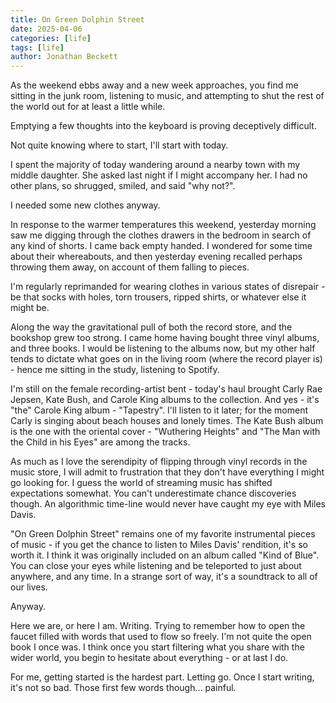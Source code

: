 ```yaml
---
title: On Green Dolphin Street
date: 2025-04-06
categories: [life]
tags: [life]
author: Jonathan Beckett
---
```


As the weekend ebbs away and a new week approaches, you find me sitting in the junk room, listening to music, and attempting to shut the rest of the world out for at least a little while.

Emptying a few thoughts into the keyboard is proving deceptively difficult.

Not quite knowing where to start, I'll start with today.

I spent the majority of today wandering around a nearby town with my middle daughter. She asked last night if I might accompany her. I had no other plans, so shrugged, smiled, and said "why not?".

I needed some new clothes anyway.

In response to the warmer temperatures this weekend, yesterday morning saw me digging through the clothes drawers in the bedroom in search of any kind of shorts. I came back empty handed. I wondered for some time about their whereabouts, and then yesterday evening recalled perhaps throwing them away, on account of them falling to pieces.

I'm regularly reprimanded for wearing clothes in various states of disrepair - be that socks with holes, torn trousers, ripped shirts, or whatever else it might be.

Along the way the gravitational pull of both the record store, and the bookshop grew too strong. I came home having bought three vinyl albums, and three books. I would be listening to the albums now, but my other half tends to dictate what goes on in the living room (where the record player is) - hence me sitting in the study, listening to Spotify.

I'm still on the female recording-artist bent - today's haul brought Carly Rae Jepsen, Kate Bush, and Carole King albums to the collection. And yes - it's "the" Carole King album - "Tapestry". I'll listen to it later; for the moment Carly is singing about beach houses and lonely times. The Kate Bush album is the one with the oriental cover - "Wuthering Heights" and "The Man with the Child in his Eyes" are among the tracks.

As much as I love the serendipity of flipping through vinyl records in the music store, I will admit to frustration that they don't have everything I might go looking for. I guess the world of streaming music has shifted expectations somewhat. You can't underestimate chance discoveries though. An algorithmic time-line would never have caught my eye with Miles Davis.

"On Green Dolphin Street" remains one of my favorite instrumental pieces of music - if you get the chance to listen to Miles Davis' rendition, it's so worth it. I think it was originally included on an album called "Kind of Blue". You can close your eyes while listening and be teleported to just about anywhere, and any time. In a strange sort of way, it's a soundtrack to all of our lives.

Anyway.

Here we are, or here I am. Writing. Trying to remember how to open the faucet filled with words that used to flow so freely. I'm not quite the open book I once was. I think once you start filtering what you share with the wider world, you begin to hesitate about everything - or at last I do.

For me, getting started is the hardest part. Letting go. Once I start writing, it's not so bad. Those first few words though… painful.